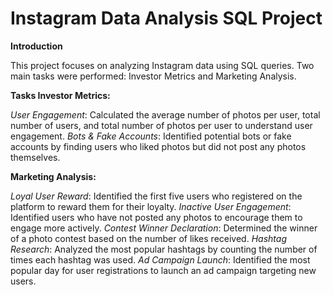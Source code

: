 # Instagram Data Analysis SQL Project
**Introduction**

This project focuses on analyzing Instagram data using SQL queries. Two main tasks were performed: Investor Metrics and Marketing Analysis.

**Tasks
Investor Metrics:**

_User Engagement_: Calculated the average number of photos per user, total number of users, and total number of photos per user to understand user engagement.
_Bots & Fake Accounts_: Identified potential bots or fake accounts by finding users who liked photos but did not post any photos themselves.

**Marketing Analysis:**

_Loyal User Reward_: Identified the first five users who registered on the platform to reward them for their loyalty.
_Inactive User Engagement_: Identified users who have not posted any photos to encourage them to engage more actively.
_Contest Winner Declaration_: Determined the winner of a photo contest based on the number of likes received.
_Hashtag Research_: Analyzed the most popular hashtags by counting the number of times each hashtag was used.
_Ad Campaign Launch_: Identified the most popular day for user registrations to launch an ad campaign targeting new users.
